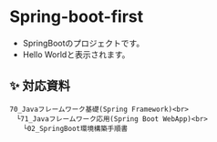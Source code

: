 # Spring-boot-first
* SpringBootのプロジェクトです。<br>
* Hello Worldと表示されます。<br>
## ✨ 対応資料
```
70_Javaフレームワーク基礎(Spring Framework)<br>
　└71_Javaフレームワーク応用(Spring Boot WebApp)<br>
　　└02_SpringBoot環境構築手順書
```
